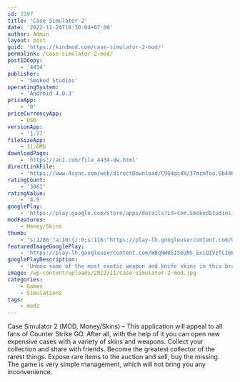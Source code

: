 ```yaml
---
id: 2397
title: 'Case Simulator 2'
date: '2022-11-24T18:30:04+07:00'
author: Admin
layout: post
guid: 'https://kindmod.com/case-simulator-2-mod/'
permalink: /case-simulator-2-mod/
postIDCopy:
    - '4434'
publisher:
    - 'Smoked Studios'
operatingSystem:
    - 'Android 4.0.3'
priceApp:
    - '0'
priceCurrencyApp:
    - USD
versionApp:
    - '1.77'
fileSizeApp:
    - 31.6Mb
downloadPage:
    - 'https://an1.com/file_4434-dw.html'
directLinkFile:
    - 'https://www.4sync.com/web/directDownload/C9G4qc4N/37mzmToo.9b4469ef8a1821da2a5db08de84d2618'
ratingCount:
    - '3061'
ratingValue:
    - '4.5'
googlePlay:
    - 'https://play.google.com/store/apps/details?id=com.SmokedStudios.CSim2'
modFeatures:
    - Money/Skins
thumb:
    - 's:1286:"a:10:{i:0;s:116:"https://play-lh.googleusercontent.com/UOislslIi9RkQVSxN7yrw2rv3L6EuKvn3qoM0pqz3vnrtwhTAxuH45-abSAY6_F56Wrl=w526-h296";i:1;s:114:"https://play-lh.googleusercontent.com/t9KdV886SeYA7GToWlrnm1UXrpoSZTYtF1oybTmAvfYhd4JUoPToB6aIqwPbURVysA=w526-h296";i:2;s:115:"https://play-lh.googleusercontent.com/l3T6dfFFKhm-X68IztFfu6Tf_SWfERcWD17VDy9cxT9P_gLKrZeD8ospaq5tLlJSS-E=w526-h296";i:3;s:114:"https://play-lh.googleusercontent.com/TcC2aWQEZ0y8pqPzsp5inbEGcYd0Z9rGaNDz4IJFI379e3chAZg7xX4T1kMXp92e7g=w526-h296";i:4;s:114:"https://play-lh.googleusercontent.com/UsRhaRWehwYPJMxWNBSPJ7DE7Lfn94ChOjpYP36X_-iju8LR6Ngud5dmhMTvQRZeOw=w526-h296";i:5;s:114:"https://play-lh.googleusercontent.com/p52iXGb-zTmaVwqduRvIhQNeBxOWLDxmrYAuLkICHGGwOfvZM2L8vq8kYtvlcEDchA=w526-h296";i:6;s:115:"https://play-lh.googleusercontent.com/YxDw1lnZbx-ajIiRA1RPL6dfia7k9mtN-mv6aJItI20dNn_O6dHUMdGThRZQBItc8ew=w526-h296";i:7;s:116:"https://play-lh.googleusercontent.com/z1qFrjgNL04rY_gzNdEtPWpYIw4pwAHICZqJzeQP8WKXK3GVjuSDHXFdJDOX8lZ9JgU1=w526-h296";i:8;s:115:"https://play-lh.googleusercontent.com/u19xahrikeliyNqd74gP02iK-Dywj-vhAiUTpXmR8Hz9LaZoLJP6KETU-lx29CO73_4=w526-h296";i:9;s:116:"https://play-lh.googleusercontent.com/erNSOkvbWlw-MFRVM0ZCtNAmfRw0mfAfoZ0vihQYds563emMliEZOR23xn054QrC3UeG=w526-h296";}";'
featuredImageGooglePlay:
    - 'https://play-lh.googleusercontent.com/WBqNW05I5eUNS_ExiQIVzfCI6BaEjZhYMhdj2gyteqY_YWF2qpMaqK1G5h3MyzLF4Gvp'
googlePlayDescription:
    - 'Unbox some of the most exotic weapon and knife skins in this brand new app.Updated with newest Riptide, Dreams & Nightmares and Recoil cases, Counter-Strike: Global Offensive Case Simulator 2 delivers great case opening in-game like experience.• Item quality/StatTrak™.'
image: /wp-content/uploads/2022/11/case-simulator-2-mod.jpg
categories:
    - Games
    - Simulations
tags:
    - mods
---
```


Case Simulator 2 (MOD, Money/Skins) – This application will appeal to all fans of Counter Strike GO. After all, with the help of it you can open new expensive cases with a variety of skins and weapons. Collect your collection and share with friends. Become the greatest collector of the rarest things. Expose rare items to the auction and sell, buy the missing. The game is very simple management, which will not bring you any inconvenience.